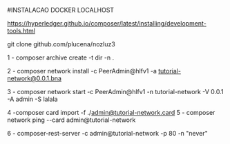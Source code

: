 
#INSTALACAO DOCKER LOCALHOST

https://hyperledger.github.io/composer/latest/installing/development-tools.html


git clone github.com/plucena/nozluz3


1 - composer archive create -t dir -n .

2 - composer network install -c PeerAdmin@hlfv1 -a tutorial-network@0.0.1.bna 

3 - composer network start -c PeerAdmin@hlfv1  -n tutorial-network -V 0.0.1 -A admin -S lalala

4 -composer card import -f ./admin@tutorial-network.card
5 - composer network ping --card admin@tutorial-network

6 - composer-rest-server -c admin@tutorial-network -p 80 -n "never"
